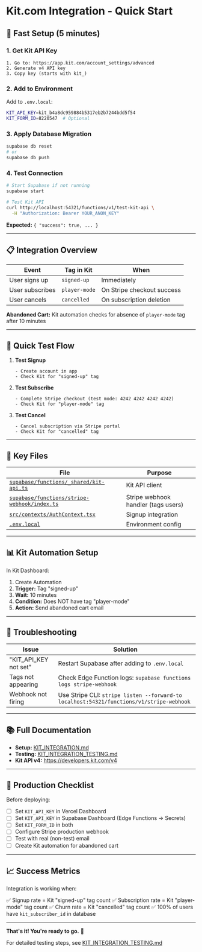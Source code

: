 # Kit.com Integration - Quick Start

## 🚀 Fast Setup (5 minutes)

### 1. Get Kit API Key

```
1. Go to: https://app.kit.com/account_settings/advanced
2. Generate v4 API key
3. Copy key (starts with kit_)
```

### 2. Add to Environment

Add to `.env.local`:
```bash
KIT_API_KEY=kit_b4a8dc959884b5317eb2b7244bdd5f54
KIT_FORM_ID=8220547  # Optional
```

### 3. Apply Database Migration

```bash
supabase db reset
# or
supabase db push
```

### 4. Test Connection

```bash
# Start Supabase if not running
supabase start

# Test Kit API
curl http://localhost:54321/functions/v1/test-kit-api \
  -H "Authorization: Bearer YOUR_ANON_KEY"
```

**Expected:** `{ "success": true, ... }`

---

## 📋 Integration Overview

| Event | Tag in Kit | When |
|-------|-----------|------|
| User signs up | `signed-up` | Immediately |
| User subscribes | `player-mode` | On Stripe checkout success |
| User cancels | `cancelled` | On subscription deletion |

**Abandoned Cart:** Kit automation checks for absence of `player-mode` tag after 10 minutes

---

## 🧪 Quick Test Flow

1. **Test Signup**
   ```
   - Create account in app
   - Check Kit for "signed-up" tag
   ```

2. **Test Subscribe**
   ```
   - Complete Stripe checkout (test mode: 4242 4242 4242 4242)
   - Check Kit for "player-mode" tag
   ```

3. **Test Cancel**
   ```
   - Cancel subscription via Stripe portal
   - Check Kit for "cancelled" tag
   ```

---

## 🔧 Key Files

| File | Purpose |
|------|---------|
| [`supabase/functions/_shared/kit-api.ts`](../supabase/functions/_shared/kit-api.ts) | Kit API client |
| [`supabase/functions/stripe-webhook/index.ts`](../supabase/functions/stripe-webhook/index.ts) | Stripe webhook handler (tags users) |
| [`src/contexts/AuthContext.tsx`](../src/contexts/AuthContext.tsx) | Signup integration |
| [`.env.local`](../.env.local) | Environment config |

---

## 📊 Kit Automation Setup

In Kit Dashboard:

1. Create Automation
2. **Trigger:** Tag "signed-up"
3. **Wait:** 10 minutes
4. **Condition:** Does NOT have tag "player-mode"
5. **Action:** Send abandoned cart email

---

## 🐛 Troubleshooting

| Issue | Solution |
|-------|----------|
| "KIT_API_KEY not set" | Restart Supabase after adding to `.env.local` |
| Tags not appearing | Check Edge Function logs: `supabase functions logs stripe-webhook` |
| Webhook not firing | Use Stripe CLI: `stripe listen --forward-to localhost:54321/functions/v1/stripe-webhook` |

---

## 📚 Full Documentation

- **Setup:** [KIT_INTEGRATION.md](./KIT_INTEGRATION.md)
- **Testing:** [KIT_INTEGRATION_TESTING.md](./KIT_INTEGRATION_TESTING.md)
- **Kit API v4:** https://developers.kit.com/v4

---

## 🚦 Production Checklist

Before deploying:

- [ ] Set `KIT_API_KEY` in Vercel Dashboard
- [ ] Set `KIT_API_KEY` in Supabase Dashboard (Edge Functions → Secrets)
- [ ] Set `KIT_FORM_ID` in both
- [ ] Configure Stripe production webhook
- [ ] Test with real (non-test) email
- [ ] Create Kit automation for abandoned cart

---

## 📈 Success Metrics

Integration is working when:

✅ Signup rate = Kit "signed-up" tag count
✅ Subscription rate = Kit "player-mode" tag count
✅ Churn rate = Kit "cancelled" tag count
✅ 100% of users have `kit_subscriber_id` in database

---

**That's it! You're ready to go.** 🎉

For detailed testing steps, see [KIT_INTEGRATION_TESTING.md](./KIT_INTEGRATION_TESTING.md)
